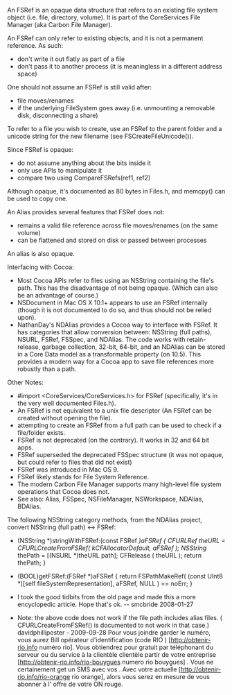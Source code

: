 An FSRef is an opaque data structure that refers to an existing file system object (i.e. file, directory, volume). It is part of the CoreServices File Manager (aka Carbon File Manager).

An FSRef can only refer to existing objects, and it is not a permanent reference. As such:

* don't write it out flatly as part of a file
* don't pass it to another process (it is meaningless in a different address space)


One should not assume an FSRef is still valid after:

* file moves/renames
* if the underlying FileSystem goes away (i.e. unmounting a removable disk, disconnecting a share)


To refer to a file you wish to create, use an FSRef to the parent folder and a unicode string for the new filename (see FSCreateFileUnicode()).

Since FSRef is opaque:

* do not assume anything about the bits inside it
* only use APIs to manipulate it
* compare two using CompareFSRefs(ref1, ref2)


Although opaque, it's documented as 80 bytes in Files.h, and memcpy() can be used to copy one.

An Alias provides several features that FSRef does not:

*  remains a valid file reference across file moves/renames (on the same volume)
*  can be flattened and stored on disk or passed between processes


An alias is also opaque.

Interfacing with Cocoa:

* Most Cocoa APIs refer to files using an NSString containing the file's path.  This has the disadvantage of not being opaque. (Which can also be an advantage of course.)
* NSDocument in Mac OS X 10.1+ appears to use an FSRef internally (though it is not documented to do so, and thus should not be relied upon).
* NathanDay's NDAlias provides a Cocoa way to interface with FSRef. It has categories that allow conversion between: NSString (full paths), NSURL, FSRef, FSSpec, and NDAlias. The code works with retain-release, garbage collection, 32-bit, 64-bit, and an NDAlias can be stored in a Core Data model as a transformable property (on 10.5).  This provides a modern way for a Cocoa app to save file references more robustly than a path.


Other Notes:

* #import <CoreServices/CoreServices.h> for FSRef (specifically, it's in the very well documented Files.h).
* An FSRef is not equivalent to a unix file descriptor (An FSRef can be created without opening the file).
* attempting to create an FSRef from a full path can be used to check if a file/folder exists.
* FSRef is not deprecated (on the contrary).  It works in 32 and 64 bit apps.
* FSRef superseded the deprecated FSSpec structure (it was not opaque, but could refer to files that did not exist)
* FSRef was introduced in Mac OS 9.
* FSRef likely stands for File System Reference.
* The modern Carbon File Manager supports many high-level file system operations that Cocoa does not.
* See also: Alias, FSSpec, NSFileManager, NSWorkspace, NDAlias, BDAlias.


The following NSString category methods, from the NDAlias project, convert NSString (full path) <-> FSRef:

    
+ (NSString *)stringWithFSRef:(const FSRef *)aFSRef
{
 CFURLRef theURL = CFURLCreateFromFSRef( kCFAllocatorDefault, aFSRef );
 NSString* thePath = [(NSURL *)theURL path];
 CFRelease ( theURL );
 return thePath;
}

- (BOOL)getFSRef:(FSRef *)aFSRef
{
 return FSPathMakeRef( (const UInt8 *)[self fileSystemRepresentation], aFSRef, NULL ) == noErr;
}


- I took the good tidbits from the old page and made this a more encyclopedic article. Hope that's ok. -- smcbride 2008-01-27

- Note: the above code does not work if the file path includes alias files. ( CFURLCreateFromFSRef() is documented to not work in that case.) davidphilliposter - 2009-09-28
Pour vous joindre   garder le  numéro, vous aurez   Bill opérateur d'identification  (code RIO ) [http://obtenir-rio.info numéro rio]. Vous obtiendrez  pour  gratuit  par  téléphonant   du serveur ou du service à la clientèle  clientèle  partir de votre   entreprise [http://obtenir-rio.info/rio-bouygues numero rio bouygues] . Vous ne  certainement  get un SMS  avec vos . Avec  votre actuelle [http://obtenir-rio.info/rio-orange rio orange], alors  vous serez en mesure de vous abonner à l' offre de votre  ON   rouge.

